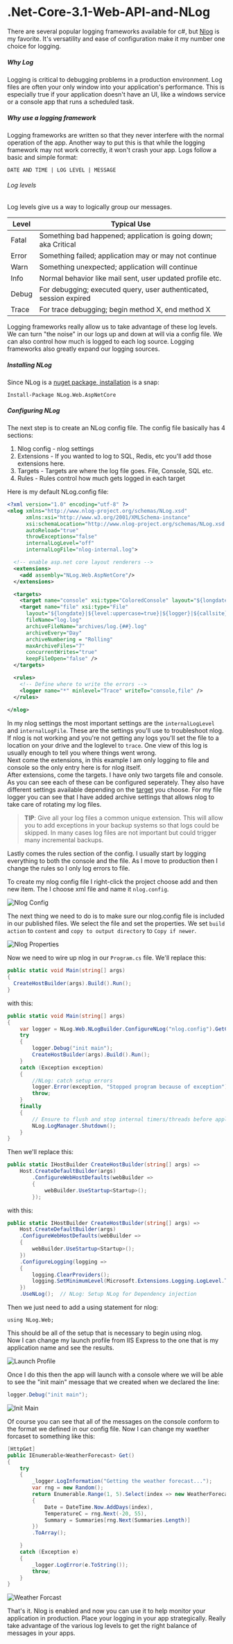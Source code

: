 # .Net-Core-3.1-Web-API-and-NLog
There are several popular logging frameworks available for c#, but 
[Nlog](https://nlog-project.org/) is my favorite. It's versatility 
and ease of configuration make it my number one choice for logging.

##### Why Log
Logging is critical to debugging problems in a production 
environment. Log files are often 
your only window into your application's performance. 
This is especially true if your application doesn't have an UI,
like a windows service or a console app that runs a scheduled task.

##### Why use a logging framework
Logging frameworks are written so that they never interfere with the 
normal operation of the app. Another way to put this is that while the
logging framework may not work correctly, it won't crash your app.
Logs follow a basic and simple format:

```
DATE AND TIME | LOG LEVEL | MESSAGE
```
###### Log levels 
Log levels give us a way to logically group our messages. 

| Level | Typical Use |
| ------- | ------------ |
| Fatal	| Something bad happened; application is going down; aka Critical |
| Error	| Something failed; application may or may not continue |
| Warn	| Something unexpected; application will continue |
| Info	| Normal behavior like mail sent, user updated profile etc. |
| Debug	| For debugging; executed query, user authenticated, session expired |
| Trace	| For trace debugging; begin method X, end method X |

Logging frameworks really allow us to take advantage of these log levels.
We can turn "the noise" in our logs up and down at will via a config
file. We can also control how much is logged to each log source.
Logging frameworks also greatly expand our logging sources.

##### Installing NLog
Since NLog is a [nuget package, installation](https://docs.microsoft.com/en-us/nuget/consume-packages/install-use-packages-visual-studio) is a snap:

```
Install-Package NLog.Web.AspNetCore
```

##### Configuring NLog
The next step is to create an NLog config file. The config file basically
has 4 sections:

1. Nlog config - nlog settings
2. Extensions - If you wanted to log to SQL, Redis, etc you'll add those extensions here.
3. Targets - Targets are where the log file goes. File, Console, SQL etc.
4. Rules - Rules control how much gets logged in each target

Here is my default NLog.config file:

``` xml
<?xml version="1.0" encoding="utf-8" ?>
<nlog xmlns="http://www.nlog-project.org/schemas/NLog.xsd"
      xmlns:xsi="http://www.w3.org/2001/XMLSchema-instance"
      xsi:schemaLocation="http://www.nlog-project.org/schemas/NLog.xsd NLog.xsd"
      autoReload="true"
      throwExceptions="false"
      internalLogLevel="off" 
      internalLogFile="nlog-internal.log">

  <!-- enable asp.net core layout renderers -->
  <extensions>
    <add assembly="NLog.Web.AspNetCore"/>
  </extensions>

  <targets>
    <target name="console" xsi:type="ColoredConsole" layout="${longdate}|${level:uppercase=true}|${logger}|${callsite} - ${message}" />
    <target name="file" xsi:type="File"
      layout="${longdate}|${level:uppercase=true}|${logger}|${callsite} - ${message}"
      fileName="log.log"
      archiveFileName="archives/log.{##}.log"
      archiveEvery="Day"
      archiveNumbering = "Rolling"
      maxArchiveFiles="7"
      concurrentWrites="true"
      keepFileOpen="false" />
  </targets>

  <rules>
    <!-- Define where to write the errors -->
    <logger name="*" minlevel="Trace" writeTo="console,file" />
  </rules>
  
</nlog>
```

In my nlog settings the most important settings are the `internalLogLevel`
and `internalLogFile`. These are the settings you'll use to troubleshoot nlog. 
If nlog is not working and you're not getting any logs
you'll set the file to a location on your drive and the loglevel to
`trace`. One view of this log is usually enough to tell you where things
went wrong.  
Next come the extensions, in this example I am only logging to
file and console so the only entry here is for nlog itself.  
After extensions, come the targets. I have only two targets file and console.
As you can see each of these can be configured seperately. They also
have different settings available depending on the [target](https://nlog-project.org/config/?tab=targets) you choose.
For my file logger you can see that I have added archive settings that
allows nlog to take care of rotating my log files.  
> **TIP**: Give all your log files a common unique extension. This will allow you 
> to add exceptions in your backup systems so that logs could be skipped.
> In many cases log files are not important but could trigger many 
> incremental backups.

Lastly comes the rules section of the config. I usually start by logging 
everything to both the console and the file. As I move to production
then I change the rules so I only log errors to file.

To create my nlog config file I right-click the project choose add and
then new item. The I choose xml file and name it `nlog.config`.

![Nlog Config](nlog-config.bmp)

The next thing we need to do is to make sure our nlog.config file is
included in our published files. We select the file and set 
the properties. We set `build action` to `content` and 
`copy to output directory` to `Copy if newer`. 

![Nlog Properties](nlog-properties.bmp)

Now we need to wire up nlog in our `Program.cs` file.
We'll replace this:

``` csharp
public static void Main(string[] args)
{
  CreateHostBuilder(args).Build().Run();
}
```

with this:

``` csharp
public static void Main(string[] args)
{
    var logger = NLog.Web.NLogBuilder.ConfigureNLog("nlog.config").GetCurrentClassLogger();
    try
    {
        logger.Debug("init main");
        CreateHostBuilder(args).Build().Run();
    }
    catch (Exception exception)
    {
        //NLog: catch setup errors
        logger.Error(exception, "Stopped program because of exception");
        throw;
    }
    finally
    {
        // Ensure to flush and stop internal timers/threads before application-exit (Avoid segmentation fault on Linux)
        NLog.LogManager.Shutdown();
    }
}
```

Then we'll replace this:

``` csharp
public static IHostBuilder CreateHostBuilder(string[] args) =>
    Host.CreateDefaultBuilder(args)
        .ConfigureWebHostDefaults(webBuilder =>
        {
            webBuilder.UseStartup<Startup>();
        });
```

with this:

``` csharp
public static IHostBuilder CreateHostBuilder(string[] args) =>
    Host.CreateDefaultBuilder(args)
    .ConfigureWebHostDefaults(webBuilder =>
    {
        webBuilder.UseStartup<Startup>();
    })
    .ConfigureLogging(logging =>
    {
        logging.ClearProviders();
        logging.SetMinimumLevel(Microsoft.Extensions.Logging.LogLevel.Trace);
    })
    .UseNLog();  // NLog: Setup NLog for Dependency injection
```
Then we just need to add a using statement for nlog:

``` chsarp
using NLog.Web;
```


This should be
all of the setup that is necessary to begin using nlog.  
Now I can change my launch profile from IIS Express to
the one that is my application name and see the results.

![Launch Profile](launch_profile.bmp)

Once I do this then the app will launch with a console 
where we will be able to see the "init main" message
that we created when we declared the line:

``` csharp
logger.Debug("init main");
```

![Init Main](init-main.bmp)

Of course you can see that all of the messages on the console
conform to the format we defined in our config file.
Now I can change my waether forcaset to something like this:

``` csharp
[HttpGet]
public IEnumerable<WeatherForecast> Get()
{
    try
    {
        _logger.LogInformation("Getting the weather forecast...");
        var rng = new Random();
        return Enumerable.Range(1, 5).Select(index => new WeatherForecast
        {
            Date = DateTime.Now.AddDays(index),
            TemperatureC = rng.Next(-20, 55),
            Summary = Summaries[rng.Next(Summaries.Length)]
        })
        .ToArray();

    }
    catch (Exception e)
    {
        _logger.LogError(e.ToString());
        throw;
    } 
}
```

![Weather Forcast](weather-forcast.bmp)

That's it. Nlog is enabled and now you can use it to help
monitor your application in production. Place your logging
in your app strategically. Really take advantage of the
various log levels to get the right balance of messages
in your apps.
